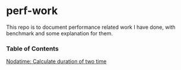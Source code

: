 # perf-work
This repo is to document performance related work I have done, with benchmark and some explanation for them.

### Table of Contents
[Nodatime: Calculate duration of two time](src/NodaTime_DurationBetweenLocalTime/)
